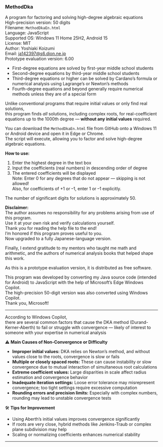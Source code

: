 
### MethodDka  
A program for factoring and solving high-degree algebraic equations  
High-precision version: 50 digits  
Filename: `MethodDkaEn.html`  
Language: JavaScript  
Supported OS: Windows 11 Home 25H2, Android 15  
License: MIT  
Author: Yoshiaki Koizumi  
Email: ja142397@s6.dion.ne.jp  
Prototype evaluation version: 6.00

- First-degree equations are solved by first-year middle school students  
- Second-degree equations by third-year middle school students  
- Third-degree equations or higher can be solved by Cardano’s formula or numerical analysis using Lagrange’s or Newton’s methods  
- Fourth-degree equations and beyond generally require numerical methods unless they are of a special form  

Unlike conventional programs that require initial values or only find real solutions,  
this program finds *all* solutions, including complex roots, for real-coefficient equations up to the 1000th degree — **without any initial values** required.

You can download the `MethodDkaEn.html` file from GitHub onto a Windows 11 or Android device and open it in Edge or Chrome.  
The script will execute, allowing you to factor and solve high-degree algebraic equations.

**How to use:**  
1. Enter the highest degree in the text box  
2. Input the coefficients (real numbers) in descending order of degree  
3. The entered coefficients will be displayed  
Note: Enter 0 for any degrees that do not appear — skipping is not allowed!  
Also, for coefficients of +1 or –1, enter 1 or –1 explicitly.

The number of significant digits for solutions is approximately 50.

**Disclaimer:**  
The author assumes no responsibility for any problems arising from use of this program.  
Use it at your own risk and verify calculations yourself.  
Thank you for reading the help file to the end!  
I’m honored if this program proves useful to you.  
Now upgraded to a fully Japanese-language version.

Finally, I extend gratitude to my mentors who taught me math and arithmetic, and the authors of numerical analysis books that helped shape this work.

As this is a prototype evaluation version, it is distributed as free software.

This program was developed by converting my Java source code (intended for Android) to JavaScript with the help of Microsoft’s Edge Windows Copilot.  
The high-precision 50-digit version was also converted using Windows Copilot.  
Thank you, Microsoft!

---

According to Windows Copilot,  
there are several common factors that cause the DKA method (Durand-Kerner-Aberth) to fail or struggle with convergence — likely of interest to someone with your expertise in numerical analysis

⚠️ **Main Causes of Non-Convergence or Difficulty**
- **Improper initial values:** DKA relies on Newton’s method, and without values close to the roots, convergence is slow or fails  
- **Multiple or closely spaced roots:** These can cause instability or slow convergence due to mutual interaction of simultaneous root calculations  
- **Extreme coefficient values:** Large disparities in scale affect radius estimation and convergence behavior  
- **Inadequate iteration settings:** Loose error tolerance may misrepresent convergence; too tight settings require excessive computation  
- **Rounding errors and precision limits:** Especially with complex numbers, rounding may lead to unstable convergence tests

🛠️ **Tips for Improvement**
- Using Aberth’s initial values improves convergence significantly  
- If roots are very close, hybrid methods like Jenkins-Traub or complex plane subdivision may help  
- Scaling or normalizing coefficients enhances numerical stability

---
